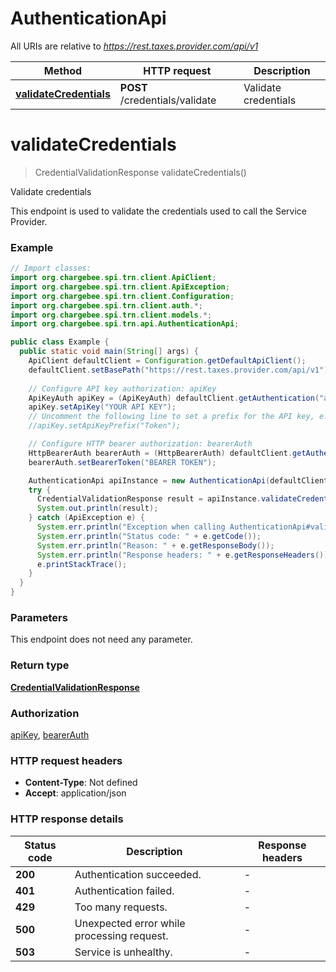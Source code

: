 # AuthenticationApi

All URIs are relative to *https://rest.taxes.provider.com/api/v1*

| Method | HTTP request | Description |
|------------- | ------------- | -------------|
| [**validateCredentials**](AuthenticationApi.md#validateCredentials) | **POST** /credentials/validate | Validate credentials |


<a id="validateCredentials"></a>
# **validateCredentials**
> CredentialValidationResponse validateCredentials()

Validate credentials

This endpoint is used to validate the credentials used to call the Service Provider.

### Example
```java
// Import classes:
import org.chargebee.spi.trn.client.ApiClient;
import org.chargebee.spi.trn.client.ApiException;
import org.chargebee.spi.trn.client.Configuration;
import org.chargebee.spi.trn.client.auth.*;
import org.chargebee.spi.trn.client.models.*;
import org.chargebee.spi.trn.api.AuthenticationApi;

public class Example {
  public static void main(String[] args) {
    ApiClient defaultClient = Configuration.getDefaultApiClient();
    defaultClient.setBasePath("https://rest.taxes.provider.com/api/v1");
    
    // Configure API key authorization: apiKey
    ApiKeyAuth apiKey = (ApiKeyAuth) defaultClient.getAuthentication("apiKey");
    apiKey.setApiKey("YOUR API KEY");
    // Uncomment the following line to set a prefix for the API key, e.g. "Token" (defaults to null)
    //apiKey.setApiKeyPrefix("Token");

    // Configure HTTP bearer authorization: bearerAuth
    HttpBearerAuth bearerAuth = (HttpBearerAuth) defaultClient.getAuthentication("bearerAuth");
    bearerAuth.setBearerToken("BEARER TOKEN");

    AuthenticationApi apiInstance = new AuthenticationApi(defaultClient);
    try {
      CredentialValidationResponse result = apiInstance.validateCredentials();
      System.out.println(result);
    } catch (ApiException e) {
      System.err.println("Exception when calling AuthenticationApi#validateCredentials");
      System.err.println("Status code: " + e.getCode());
      System.err.println("Reason: " + e.getResponseBody());
      System.err.println("Response headers: " + e.getResponseHeaders());
      e.printStackTrace();
    }
  }
}
```

### Parameters
This endpoint does not need any parameter.

### Return type

[**CredentialValidationResponse**](CredentialValidationResponse.md)

### Authorization

[apiKey](../README.md#apiKey), [bearerAuth](../README.md#bearerAuth)

### HTTP request headers

 - **Content-Type**: Not defined
 - **Accept**: application/json

### HTTP response details
| Status code | Description | Response headers |
|-------------|-------------|------------------|
| **200** | Authentication succeeded. |  -  |
| **401** | Authentication failed. |  -  |
| **429** | Too many requests. |  -  |
| **500** | Unexpected error while processing request. |  -  |
| **503** | Service is unhealthy. |  -  |

